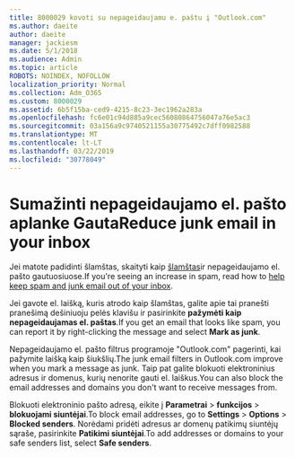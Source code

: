 ```yaml
---
title: 8000029 kovoti su nepageidaujamu e. paštu į "Outlook.com"
ms.author: daeite
author: daeite
manager: jackiesm
ms.date: 5/1/2018
ms.audience: Admin
ms.topic: article
ROBOTS: NOINDEX, NOFOLLOW
localization_priority: Normal
ms.collection: Adm_O365
ms.custom: 8000029
ms.assetid: 6b5f15ba-ced9-4215-8c23-3ec1962a283a
ms.openlocfilehash: fc6e01c94d885a9cec56080864756047a76e5ac3
ms.sourcegitcommit: 03a156a9c9740521155a30775492c7dff0982588
ms.translationtype: MT
ms.contentlocale: lt-LT
ms.lasthandoff: 03/22/2019
ms.locfileid: "30778049"
---
```

# <a name="reduce-junk-email-in-your-inbox"></a><span data-ttu-id="90c74-102">Sumažinti nepageidaujamo el. pašto aplanke Gauta</span><span class="sxs-lookup"><span data-stu-id="90c74-102">Reduce junk email in your inbox</span></span>

<span data-ttu-id="90c74-103">Jei matote padidinti šlamštas, skaityti kaip [šlamštas](https://go.microsoft.com/fwlink/p/?linkid=873140)ir nepageidaujamo el. pašto gautuosiuose.</span><span class="sxs-lookup"><span data-stu-id="90c74-103">If you're seeing an increase in spam, read how to [help keep spam and junk email out of your inbox](https://go.microsoft.com/fwlink/p/?linkid=873140).</span></span>
  
<span data-ttu-id="90c74-104">Jei gavote el. laišką, kuris atrodo kaip šlamštas, galite apie tai pranešti pranešimą dešiniuoju pelės klavišu ir pasirinkite **pažymėti kaip nepageidaujamas el. paštas**.</span><span class="sxs-lookup"><span data-stu-id="90c74-104">If you get an email that looks like spam, you can report it by right-clicking the message and select **Mark as junk**.</span></span> 
  
<span data-ttu-id="90c74-105">Nepageidaujamo el. pašto filtrus programoje "Outlook.com" pagerinti, kai pažymite laišką kaip šiukšlių.</span><span class="sxs-lookup"><span data-stu-id="90c74-105">The junk email filters in Outlook.com improve when you mark a message as junk.</span></span> <span data-ttu-id="90c74-106">Taip pat galite blokuoti elektroninius adresus ir domenus, kurių nenorite gauti el. laiškus.</span><span class="sxs-lookup"><span data-stu-id="90c74-106">You can also block the email addresses and domains you don't want to receive messages from.</span></span>
  
<span data-ttu-id="90c74-107">Blokuoti elektroninio pašto adresą, eikite į **Parametrai** \> **funkcijos** \> **blokuojami siuntėjai**.</span><span class="sxs-lookup"><span data-stu-id="90c74-107">To block email addresses, go to **Settings** \> **Options** \> **Blocked senders**.</span></span> <span data-ttu-id="90c74-108">Norėdami pridėti adresus ar domenų patikimų siuntėjų sąraše, pasirinkite **Patikimi siuntėjai**.</span><span class="sxs-lookup"><span data-stu-id="90c74-108">To add addresses or domains to your safe senders list, select **Safe senders**.</span></span> 
  

